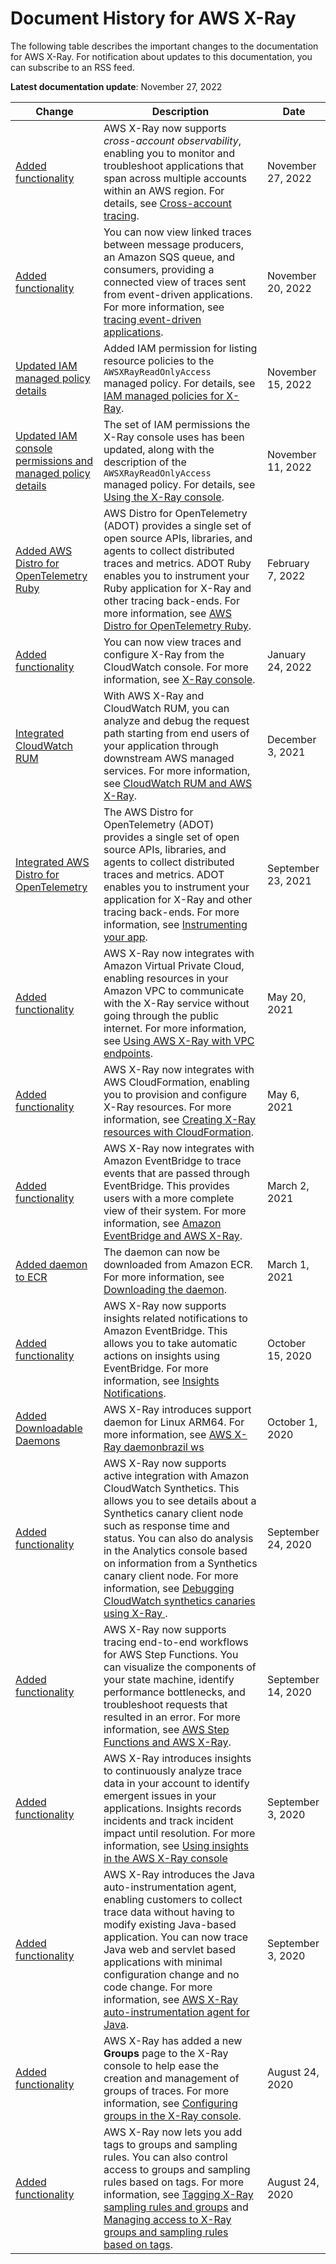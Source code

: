 # Document History for AWS X\-Ray<a name="document-history"></a>

The following table describes the important changes to the documentation for AWS X\-Ray\. For notification about updates to this documentation, you can subscribe to an RSS feed\.

**Latest documentation update**: November 27, 2022

| Change | Description | Date | 
| --- |--- |--- |
| [Added functionality](#document-history) | AWS X\-Ray now supports *cross\-account observability*, enabling you to monitor and troubleshoot applications that span across multiple accounts within an AWS region\. For details, see [Cross\-account tracing](https://docs.aws.amazon.com/xray/latest/devguide/xray-console-crossaccount.html)\. | November 27, 2022 | 
| [Added functionality](#document-history) |  You can now view linked traces between message producers, an Amazon SQS queue, and consumers, providing a connected view of traces sent from event\-driven applications\. For more information, see [tracing event\-driven applications](https://docs.aws.amazon.com/xray/latest/devguide/xray-tracelinking.html)\.  | November 20, 2022 | 
| [Updated IAM managed policy details](#document-history) | Added IAM permission for listing resource policies to the `AWSXRayReadOnlyAccess` managed policy\. For details, see [IAM managed policies for X\-Ray](https://docs.aws.amazon.com/xray/latest/devguide/security_iam_id-based-policy-examples.html#xray-permissions-managedpolicies)\. | November 15, 2022 | 
| [Updated IAM console permissions and managed policy details](#document-history) | The set of IAM permissions the X\-Ray console uses has been updated, along with the description of the `AWSXRayReadOnlyAccess` managed policy\. For details, see [Using the X\-Ray console](https://docs.aws.amazon.com/xray/latest/devguide/security_iam_id-based-policy-examples.html#security_iam_id-based-policy-examples-console)\. | November 11, 2022 | 
| [Added AWS Distro for OpenTelemetry Ruby](#document-history) | AWS Distro for OpenTelemetry \(ADOT\) provides a single set of open source APIs, libraries, and agents to collect distributed traces and metrics\. ADOT Ruby enables you to instrument your Ruby application for X\-Ray and other tracing back\-ends\. For more information, see [AWS Distro for OpenTelemetry Ruby](https://docs.aws.amazon.com/xray/latest/devguide/xray-ruby-opentel-sdk.html)\. | February 7, 2022 | 
| [Added functionality](#document-history) |  You can now view traces and configure X\-Ray from the CloudWatch console\. For more information, see [X\-Ray console](https://docs.aws.amazon.com/xray/latest/devguide/xray-console.html)\.  | January 24, 2022 | 
| [Integrated CloudWatch RUM](#document-history) |  With AWS X\-Ray and CloudWatch RUM, you can analyze and debug the request path starting from end users of your application through downstream AWS managed services\. For more information, see [CloudWatch RUM and AWS X\-Ray](https://docs.aws.amazon.com/xray/latest/devguide/services-cloudwatch-RUM.html)\. | December 3, 2021 | 
| [Integrated AWS Distro for OpenTelemetry](#document-history) | The AWS Distro for OpenTelemetry \(ADOT\) provides a single set of open source APIs, libraries, and agents to collect distributed traces and metrics\. ADOT enables you to instrument your application for X\-Ray and other tracing back\-ends\. For more information, see [Instrumenting your app](https://docs.aws.amazon.com/xray/latest/devguide/xray-instrumenting-your-app.html)\. | September 23, 2021 | 
| [Added functionality](#document-history) | AWS X\-Ray now integrates with Amazon Virtual Private Cloud, enabling resources in your Amazon VPC to communicate with the X\-Ray service without going through the public internet\. For more information, see [Using AWS X\-Ray with VPC endpoints](https://docs.aws.amazon.com/xray/latest/devguide/xray-security-vpc-endpoint.html)\. | May 20, 2021 | 
| [Added functionality](#document-history) | AWS X\-Ray now integrates with AWS CloudFormation, enabling you to provision and configure X\-Ray resources\. For more information, see [Creating X\-Ray resources with CloudFormation](https://docs.aws.amazon.com/xray/latest/devguide/creating-resources-with-cloudformation.html)\. | May 6, 2021 | 
| [Added functionality](#document-history) | AWS X\-Ray now integrates with Amazon EventBridge to trace events that are passed through EventBridge\. This provides users with a more complete view of their system\. For more information, see [Amazon EventBridge and AWS X\-Ray](https://docs.aws.amazon.com/xray/latest/devguide/xray-services-eventbridge.html)\. | March 2, 2021 | 
| [Added daemon to ECR](#document-history) | The daemon can now be downloaded from Amazon ECR\. For more information, see [Downloading the daemon](https://docs.aws.amazon.com/xray/latest/devguide/xray-daemon.html#xray-daemon-downloading)\. | March 1, 2021 | 
| [Added functionality](#document-history) | AWS X\-Ray now supports insights related notifications to Amazon EventBridge\. This allows you to take automatic actions on insights using EventBridge\. For more information, see [Insights Notifications](https://docs.aws.amazon.com/xray/latest/devguide/xray-console-insights.html#xray-console-insight-notifications)\. | October 15, 2020 | 
| [Added Downloadable Daemons](#document-history) | AWS X\-Ray introduces support daemon for Linux ARM64\. For more information, see [AWS X\-Ray daemonbrazil ws ](https://docs.aws.amazon.com/xray/latest/devguide/xray-daemon.html) | October 1, 2020 | 
| [Added functionality](#document-history) | AWS X\-Ray now supports active integration with Amazon CloudWatch Synthetics\. This allows you to see details about a Synthetics canary client node such as response time and status\. You can also do analysis in the Analytics console based on information from a Synthetics canary client node\. For more information, see [ Debugging CloudWatch synthetics canaries using X\-Ray ](https://docs.aws.amazon.com/xray/latest/devguide/xray-services-cloudwatch-synthetics.html)\. | September 24, 2020 | 
| [Added functionality](#document-history) | AWS X\-Ray now supports tracing end\-to\-end workflows for AWS Step Functions\. You can visualize the components of your state machine, identify performance bottlenecks, and troubleshoot requests that resulted in an error\. For more information, see [AWS Step Functions and AWS X\-Ray](https://docs.aws.amazon.com/xray/latest/devguide/xray-services-stepfunctions.html)\. | September 14, 2020 | 
| [Added functionality](#document-history) | AWS X\-Ray introduces insights to continuously analyze trace data in your account to identify emergent issues in your applications\. Insights records incidents and track incident impact until resolution\. For more information, see [ Using insights in the AWS X\-Ray console](https://docs.aws.amazon.com/xray/latest/devguide/xray-console-insights.html) | September 3, 2020 | 
| [Added functionality](#document-history) | AWS X\-Ray introduces the Java auto\-instrumentation agent, enabling customers to collect trace data without having to modify existing Java\-based application\. You can now trace Java web and servlet based applications with minimal configuration change and no code change\. For more information, see [AWS X\-Ray auto\-instrumentation agent for Java](https://docs.aws.amazon.com/xray/latest/devguide/aws-x-ray-auto-instrumentation-agent-for-java.html)\. | September 3, 2020 | 
| [Added functionality](#document-history) | AWS X\-Ray has added a new **Groups** page to the X\-Ray console to help ease the creation and management of groups of traces\. For more information, see [Configuring groups in the X\-Ray console](https://docs.aws.amazon.com/xray/latest/devguide/xray-console-groups.html)\. | August 24, 2020 | 
| [Added functionality](#document-history) | AWS X\-Ray now lets you add tags to groups and sampling rules\. You can also control access to groups and sampling rules based on tags\. For more information, see [Tagging X\-Ray sampling rules and groups](https://docs.aws.amazon.com/xray/latest/devguide/xray-tagging.html) and [Managing access to X\-Ray groups and sampling rules based on tags](https://docs.aws.amazon.com/xray/latest/devguide/security_iam_id-based-policy-examples.html#security_iam_id-based-policy-examples-manage-sampling-tags)\. | August 24, 2020 | 